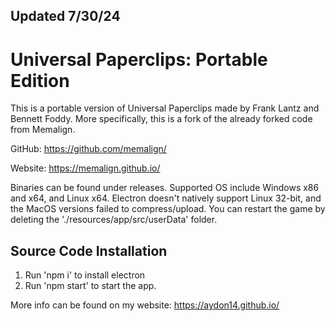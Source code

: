 ## Updated 7/30/24

# Universal Paperclips: Portable Edition

This is a portable version of Universal Paperclips made by Frank Lantz and Bennett Foddy. More specifically, this is a fork of the already forked code from Memalign. 

GitHub: https://github.com/memalign/

Website: https://memalign.github.io/

Binaries can be found under releases. Supported OS include Windows x86 and x64, and Linux x64. Electron doesn't natively support Linux 32-bit, and the MacOS versions failed to compress/upload.
You can restart the game by deleting the './resources/app/src/userData' folder.

## Source Code Installation

1. Run 'npm i' to install electron
2. Run 'npm start' to start the app.

More info can be found on my website: https://aydon14.github.io/
